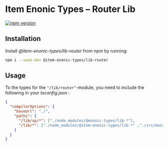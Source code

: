 # Item Enonic Types – Router Lib

[![npm version](https://badge.fury.io/js/@item-enonic-types%2Flib-router.svg)](https://badge.fury.io/js/@item-enonic-types%2Flib-router)

## Installation

Install *@item-enonic-types/lib-router* from npm by running:

```bash
npm i --save-dev @item-enonic-types/lib-router
```

## Usage

To the types for the `"/lib/router"`-module, you need to include the following in your *tsconfig.json* :

```json
{
  "compilerOptions": {
    "baseUrl": "./",
    "paths": {
      "/lib/xp/*": ["./node_modules/@enonic-types/lib-*"],
      "/lib/*": ["./node_modules/@item-enonic-types/lib-*" ,"./src/main/resources/lib/*"]
    }
  }
}
```